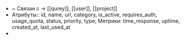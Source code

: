 - ~ Связан с → [[qurey]], [[user]], [[project]]
- Атрибуты:: id, name, url, category, is_active, requires_auth, usage_quota, status, priority, type; Метрики: time_response, uptime, created_at, last_used_at
-
